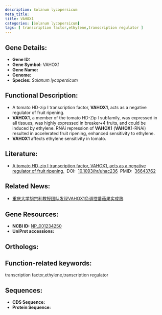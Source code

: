 ```yaml
---
description: Solanum lycopersicum
meta_title:
title: VAHOX1
categories: [Solanum lycopersicum]
tags: [ transcription factor,ethylene,transcription regulator ]
---
```


## Gene Details:
- **Gene ID:**	[]()
- **Gene Symbol:** VAHOX1
- **Gene Name:** 
- **Genome:** []()
- **Species:** *Solanum lycopersicum*

## Functional Description:
   - A tomato HD-zip I transcription factor, **VAHOX1**, acts as a negative regulator of fruit ripening.
   - **VAHOX1**, a member of the tomato HD-Zip I subfamily, was expressed in all tissues, was highly expressed in breaker+4 fruits, and could be induced by ethylene. RNAi repression of **VAHOX1** (**VAHOX1**-RNAi) resulted in accelerated fruit ripening, enhanced sensitivity to ethylene.
   - **VAHOX1** affects ethylene sensitivity in tomato.

## Literature:
   - [A tomato HD-zip I transcription factor, VAHOX1, acts as a negative regulator of fruit ripening.]( https://academic.oup.com/hr/article/10/1/uhac236/6763587)&nbsp;&nbsp;DOI:&nbsp;&nbsp;[10.1093/hr/uhac236](https://academic.oup.com/hr/article/10/1/uhac236/6763587)&nbsp;&nbsp;PMID:&nbsp;&nbsp;[36643762](https://pubmed.ncbi.nlm.nih.gov/36643762/)

## Related News:
   - [重庆大学胡宗利教授团队发现VAHOX1负调控番茄果实成熟](https://mp.weixin.qq.com/s?__biz=MzIyOTY2NDYyNQ==&mid=2247560749&idx=5&sn=f7426a3fdd2472d91d9f97b3f1b96d36&chksm=e8bc9c33dfcb1525acbe9bf4570fe5703774884eafe394190c746ea866a6bf0738c80c4280bb&scene=27#wechat_redirect)

## Gene Resources:
- **NCBI ID:** [NP_001234250](https://www.ncbi.nlm.nih.gov/gene/?term=NP_001234250)
- **UniProt accessions:** [](https://www.uniprot.org/uniprotkb//entry)

## Orthologs:

## Function-related keywords:
transcription factor,ethylene,transcription regulator

## Sequences:
- **CDS Sequence:**
- **Protein Sequence:**
